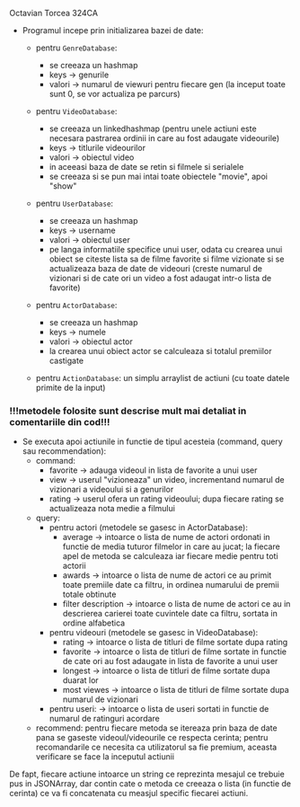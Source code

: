 Octavian Torcea 324CA

* Programul incepe prin initializarea bazei de date:
	* pentru `GenreDatabase`:
		* se creeaza un hashmap
		* keys -> genurile
		* valori -> numarul de viewuri pentru fiecare gen (la inceput
			toate sunt 0, se vor actualiza pe parcurs)
	* pentru `VideoDatabase`:
		* se creeaza un linkedhashmap (pentru unele actiuni este necesara
			pastrarea ordinii in care au fost adaugate videourile)
		* keys -> titlurile videourilor
		* valori -> obiectul video
		* in aceeasi baza de date se retin si filmele si serialele
		* se creeaza si se pun mai intai toate obiectele "movie", apoi "show"	
	* pentru `UserDatabase`:
		* se creeaza un hashmap
		* keys -> username
		* valori -> obiectul user
		* pe langa informatiile specifice unui user, odata cu crearea unui
			obiect se citeste lista sa de filme favorite si filme vizionate si
			se actualizeaza baza de date de videouri (creste numarul de
			vizionari si de cate ori un video a fost adaugat intr-o lista de
			favorite)
			
	* pentru `ActorDatabase`:
		* se creeaza un hashmap
		* keys -> numele
		* valori -> obiectul actor
		* la crearea unui obiect actor se calculeaza si totalul premiilor
			castigate
			
	* pentru `ActionDatabase`: un simplu arraylist de actiuni (cu toate datele
		primite de la input)
		
### !!!metodele folosite sunt descrise mult mai detaliat in comentariile din cod!!!
		
* Se executa apoi actiunile in functie de tipul acesteia (command, query sau
recommendation):
	* command:
		* favorite -> adauga videoul in lista de favorite a unui user
		* view -> userul "vizioneaza" un video, incrementand numarul de
			vizionari a videoului si a genurilor	
		* rating -> userul ofera un rating videoului; dupa fiecare rating se
			actualizeaza nota medie a filmului		
	* query:
		* pentru actori (metodele se gasesc in ActorDatabase):
			* average -> intoarce o lista de nume de actori ordonati in functie
				de media tuturor filmelor in care au jucat; la fiecare apel de
				metoda se calculeaza iar fiecare medie pentru toti actorii
			* awards -> intoarce o lista de nume de actori ce au primit toate
			premiile date ca filtru, in ordinea numarului de premii totale
			obtinute
			* filter description -> intoarce o lista de nume de actori ce au in
				descrierea carierei toate cuvintele date ca filtru, sortata in
				ordine alfabetica
		* pentru videouri (metodele se gasesc in VideoDatabase):
			* rating -> intoarce o lista de titluri de filme sortate dupa rating
			* favorite -> intoarce o lista de titluri de filme sortate in
				functie de cate ori au fost adaugate in lista de favorite a
				unui user	
			* longest -> intoarce o lista de titluri de filme sortate dupa
				duarat lor	
			* most viewes -> intoarce o lista de titluri de filme sortate dupa
				numarul de vizionari
		* pentru useri:
			-> intoarce o lista de useri sortati in functie de numarul de
				ratinguri acordare		
	* recommend: pentru fiecare metoda se itereaza prin baza de date pana se
		gaseste videoul/videourile ce respecta cerinta; pentru recomandarile ce
		necesita ca utilizatorul sa fie premium, aceasta verificare se face la
		inceputul actiunii
		
De fapt, fiecare actiune intoarce un string ce reprezinta mesajul ce trebuie pus
in JSONArray, dar contin cate o metoda ce creeaza o lista (in functie de
cerinta) ce va fi concatenata cu measjul specific fiecarei actiuni.
